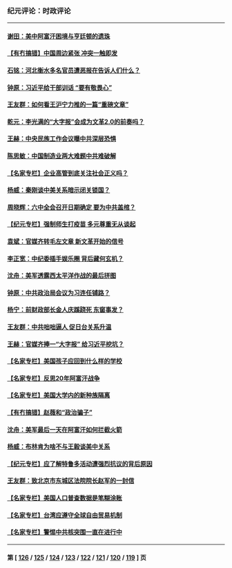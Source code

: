 ### 纪元评论：时政评论
---
#### [谢田：美中阿富汗困境与亨廷顿的遗珠](../../pages/nsc1025/n13206111.md) 
#### [【有冇搞错】中国周边紧张 冲突一触即发](../../pages/nsc1025/n13203646.md) 
#### [石铭：河北衡水多名官员遭恶报在告诉人们什么？](../../pages/nsc1025/n13204729.md) 
#### [钟原：习近平给干部训话 “要有敬畏心”](../../pages/nsc1025/n13204213.md) 
#### [王友群：如何看王沪宁力推的一篇“重磅文章”](../../pages/nsc1025/n13203874.md) 
#### [乾元：李光满的“大字报”会成为文革2.0的前奏吗？](../../pages/nsc1025/n13204063.md) 
#### [王赫：中央民族工作会议曝中共深层恐惧](../../pages/nsc1025/n13203944.md) 
#### [陈思敏：中国制造业两大难题中共难破解](../../pages/nsc1025/n13203496.md) 
#### [【名家专栏】企业高管到底关注社会正义吗？](../../pages/nsc1025/n13202940.md) 
#### [杨威：秦刚谈中美关系暗示闭关锁国？](../../pages/nsc1025/n13203619.md) 
#### [周晓辉：六中全会召开日期确定  要为中共盖棺？](../../pages/nsc1025/n13203628.md) 
#### [【纪元专栏】强制师生打疫苗 多元尊重无从谈起](../../pages/nsc1025/n13203702.md) 
#### [袁斌：官媒齐转毛左文章 新文革开始的信号](../../pages/nsc1025/n13202207.md) 
#### [李正宽：中纪委插手娱乐圈 背后藏何玄机？](../../pages/nsc1025/n13202149.md) 
#### [沈舟：美军透露西太平洋作战的最后拼图](../../pages/nsc1025/n13201563.md) 
#### [钟原：中共政治局会议为习连任铺路？](../../pages/nsc1025/n13200827.md) 
#### [杨宁：前财政部长金人庆蹊跷死 东窗事发？](../../pages/nsc1025/n13201091.md) 
#### [王友群：中共咄咄逼人 促日台关系升温](../../pages/nsc1025/n13201291.md) 
#### [王赫：官媒齐捧一“大字报” 给习近平挖坑？](../../pages/nsc1025/n13200959.md) 
#### [【名家专栏】美国孩子应回到什么样的学校](../../pages/nsc1025/n13200215.md) 
#### [【名家专栏】反思20年阿富汗战争](../../pages/nsc1025/n13200255.md) 
#### [【名家专栏】美国大学内的新种族隔离](../../pages/nsc1025/n13200252.md) 
#### [【有冇搞错】赵薇和“政治骗子”](../../pages/nsc1025/n13198427.md) 
#### [沈舟：美军最后一天在阿富汗如何拦截火箭](../../pages/nsc1025/n13199058.md) 
#### [杨威：布林肯为啥不与王毅谈美中关系](../../pages/nsc1025/n13198603.md) 
#### [【纪元专栏】应了解特鲁多活动遭强烈抗议的背后原因](../../pages/nsc1025/n13198504.md) 
#### [王友群：致北京市东城区法院院长赵军的一封信](../../pages/nsc1025/n13198263.md) 
#### [【名家专栏】美国人口普查数据是笔糊涂账](../../pages/nsc1025/n13197722.md) 
#### [【名家专栏】台湾应遵守全球自由贸易机制](../../pages/nsc1025/n13197718.md) 
#### [【名家专栏】警惕中共核突围一直在进行中](../../pages/nsc1025/n13197704.md) 

---
#### 第 [ [126](./126.md) / [125](./125.md) / [124](./124.md) / [123](./123.md) / [122](./122.md) / [121](./121.md) / [120](./120.md) / [119](./119.md) ] 页

